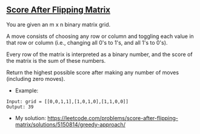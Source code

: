 ## [Score After Flipping Matrix](https://leetcode.com/problems/score-after-flipping-matrix/description)

You are given an m x n binary matrix grid.

A move consists of choosing any row or column and toggling each value in that row or column (i.e., changing all 0's to 1's, and all 1's to 0's).

Every row of the matrix is interpreted as a binary number, and the score of the matrix is the sum of these numbers.

Return the highest possible score after making any number of moves (including zero moves).



- Example:

```
Input: grid = [[0,0,1,1],[1,0,1,0],[1,1,0,0]]
Output: 39
```

- My solution: https://leetcode.com/problems/score-after-flipping-matrix/solutions/5150814/greedy-approach/

